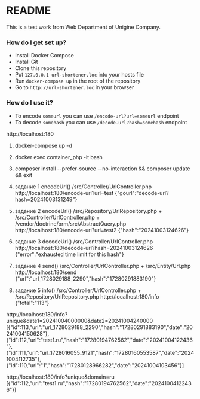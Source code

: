 # README #

This is a test work from Web Department of Unigine Company.

### How do I get set up? ###

* Install Docker Compose
* Install Git
* Clone this repository
* Put ```127.0.0.1 url-shortener.loc``` into your hosts file
* Run ```docker-compose up``` in the root of the repository
* Go to ```http://url-shortener.loc``` in your browser

### How do I use it? ###

* To encode ```someurl``` you can use ```/encode-url?url=someurl``` endpoint
* To decode ```somehash``` you can use ```/decode-url?hash=somehash``` endpoint

http://localhost:180

1. docker-compose up -d
2. docker exec container_php -it bash
3. composer install --prefer-source --no-interaction && composer update && exit
4. задание 1 encodeUrl() /src/Controller/UrlController.php
http://localhost:180/encode-url?url=test
{"gourl":"decode-url?hash=20241003131249"}

5. задание 2 encodeUrl() /src/Repository/UrlRepository.php + /src/Controller/UrlController.php + /vendor/doctrine/orm/src/AbstractQuery.php
http://localhost:180/encode-url?url=test2
{"hash":"20241003124626"}

6. задание 3 decodeUrl() /src/Controller/UrlController.php
http://localhost:180/decode-url?hash=20241003124626
{"error":"exhausted time limit for this hash"}

7. задание 4 send()      /src/Controller/UrlController.php + /src/Entity/Url.php
http://localhost:180/send
{"url":"url_1728029188_2290","hash":"17280291883190"}

8. задание 5 info()      /src/Controller/UrlController.php + /src/Repository/UrlRepository.php
http://localhost:180/info
{"total":"113"}
		
http://localhost:180/info?unique&date1=20241004000000&date2=20241004240000
[{"id":113,"url":"url_1728029188_2290","hash":"17280291883190","date":"20241004150628"},{"id":112,"url":"test1.ru","hash":"17280194762562","date":"20241004122436"},{"id":111,"url":"url_1728016055_9121","hash":"17280160553587","date":"20241004112735"},{"id":110,"url":"1","hash":"17280128966282","date":"20241004103456"}]
		
http://localhost:180/info?unique&domain=ru
[{"id":112,"url":"test1.ru","hash":"17280194762562","date":"20241004122436"}]
